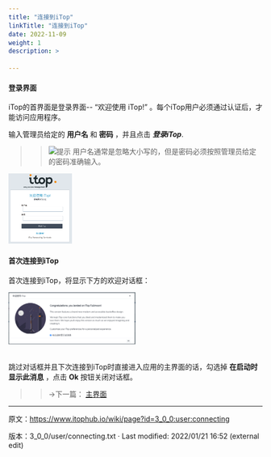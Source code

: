 ```yaml
---
title: "连接到iTop"
linkTitle: "连接到iTop"
date: 2022-11-09
weight: 1
description: >
  
---
```



#### 登录界面

iTop的首界面是登录界面-- “欢迎使用 iTop!” 。每个iTop用户必须通过认证后，才能访问应用程序。

输入管理员给定的 **用户名** 和 **密码** ，并且点击 _**登录iTop**_.

>> ![提示](/docs/images/tip.png) 用户名通常是忽略大小写的，但是密码必须按照管理员给定的密码准确输入。

<img src="./images/connecting-login.png" width="25%" height="25%" />

#### 首次连接到iTop

首次连接到iTop，将显示下方的欢迎对话框：

<img src="./images/connecting-welcome.png" width="50%" height="50%" />

<br>跳过对话框并且下次连接到iTop时直接进入应用的主界面的话，勾选掉 **在启动时显示此消息** ，点击 **Ok** 按钮关闭对话框。


>> →下一篇： [主界面](../02-itop_main_screen/) 

---
原文：<https://www.itophub.io/wiki/page?id=3_0_0:user:connecting>

版本：3_0_0/user/connecting.txt · Last modified: 2022/01/21 16:52 (external edit)
